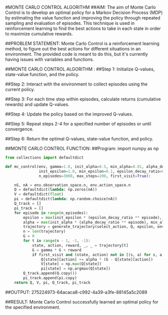#MONTE CARLO CONTROL ALGORITHM
##AIM:
The aim of Monte Carlo Control is to develop an optimal policy for a Markov Decision Process (MDP) by estimating the value function and improving the policy through repeated sampling and evaluation of episodes. This technique is used in reinforcement learning to find the best actions to take in each state in order to maximize cumulative rewards.

##PROBLEM STATEMENT:
Monte Carlo Control is a reinforcement learning method, to figure out the best actions for different situations in an environment. The provided code is meant to do this, but it's currently having issues with variables and functions.

##MONTE CARLO CONTROL ALGORITHM :
##Step 1:
Initialize Q-values, state-value function, and the policy.

##Step 2:
Interact with the environment to collect episodes using the current policy.

##Step 3:
For each time step within episodes, calculate returns (cumulative rewards) and update Q-values.

##Step 4:
Update the policy based on the improved Q-values.

##Step 5:
Repeat steps 2-4 for a specified number of episodes or until convergence.

##Step 6:
Return the optimal Q-values, state-value function, and policy.

##MONTE CARLO CONTROL FUNCTION:
##Program:
import numpy as np
```python
from collections import defaultdict

def mc_control(env, gamma=1.0, init_alpha=0.5, min_alpha=0.01, alpha_decay_ratio=0.5,
               init_epsilon=1.0, min_epsilon=0.1, epsilon_decay_ratio=0.9,
               n_episodes=3000, max_steps=200, first_visit=True):

    nS, nA = env.observation_space.n, env.action_space.n
    Q = defaultdict(lambda: np.zeros(nA))
    V = defaultdict(float)
    pi = defaultdict(lambda: np.random.choice(nA))  
    Q_track = []
    pi_track = []
    for episode in range(n_episodes):
        epsilon = max(init_epsilon * (epsilon_decay_ratio ** episode), min_epsilon)
        alpha = max(init_alpha * (alpha_decay_ratio ** episode), min_alpha)  
        trajectory = generate_trajectory(select_action, Q, epsilon, env, max_steps)
        n = len(trajectory)
        G = 0  
        for t in range(n - 1, -1, -1):
            state, action, reward, _, _ = trajectory[t]
            G = gamma * G + reward
            if first_visit and (state, action) not in [(s, a) for s, a, _, _, _ in trajectory[:t]]:
                Q[state][action] += alpha * (G - Q[state][action])
                V[state] = np.max(Q[state])
                pi[state] = np.argmax(Q[state])
        Q_track.append(Q.copy())
        pi_track.append(pi.copy)
    return Q, V, pi, Q_track, pi_track
```
##OUTPUT:
275224973-64acaca8-c992-4a39-a3fe-88145a5c2089

##RESULT:
Monte Carlo Control successfully learned an optimal policy for the specified environment.
